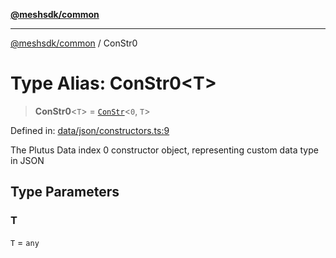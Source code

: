 [**@meshsdk/common**](../README.md)

***

[@meshsdk/common](../globals.md) / ConStr0

# Type Alias: ConStr0\<T\>

> **ConStr0**\<`T`\> = [`ConStr`](ConStr.md)\<`0`, `T`\>

Defined in: [data/json/constructors.ts:9](https://github.com/MeshJS/mesh/blob/1abde1553cbd7cf2cf4e40197fc0de9e4a7d0f49/packages/mesh-common/src/data/json/constructors.ts#L9)

The Plutus Data index 0 constructor object, representing custom data type in JSON

## Type Parameters

### T

`T` = `any`
